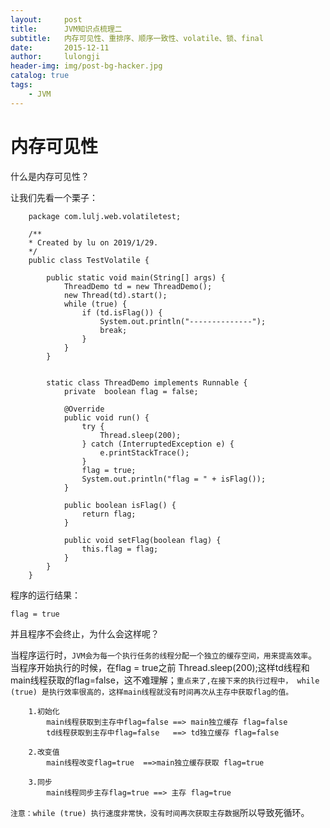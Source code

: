 ```yaml
---
layout:     post
title:      JVM知识点梳理二
subtitle:   内存可见性、重排序、顺序一致性、volatile、锁、final
date:       2015-12-11
author:     lulongji
header-img: img/post-bg-hacker.jpg
catalog: true
tags:
    - JVM
---
```


# 内存可见性
什么是内存可见性？

让我们先看一个栗子：

        package com.lulj.web.volatiletest;

        /**
        * Created by lu on 2019/1/29.
        */
        public class TestVolatile {

            public static void main(String[] args) {
                ThreadDemo td = new ThreadDemo();
                new Thread(td).start();
                while (true) {
                    if (td.isFlag()) {
                        System.out.println("--------------");
                        break;
                    }
                }
            }


            static class ThreadDemo implements Runnable {
                private  boolean flag = false;

                @Override
                public void run() {
                    try {
                        Thread.sleep(200);
                    } catch (InterruptedException e) {
                        e.printStackTrace();
                    }
                    flag = true;
                    System.out.println("flag = " + isFlag());
                }

                public boolean isFlag() {
                    return flag;
                }

                public void setFlag(boolean flag) {
                    this.flag = flag;
                }
            }
        }


程序的运行结果：

    flag = true

并且程序不会终止，为什么会这样呢？

当程序运行时，```JVM会为每一个执行任务的线程分配一个独立的缓存空间，用来提高效率```。当程序开始执行的时候，在flag = true之前 Thread.sleep(200);这样td线程和main线程获取的flag=false，这不难理解；```重点来了,在接下来的执行过程中， while (true) 是执行效率很高的，这样main线程就没有时间再次从主存中获取flag的值。```


        1.初始化 
            main线程获取到主存中flag=false ==> main独立缓存 flag=false
            td线程获取到主存中flag=false   ==> td独立缓存 flag=false 

        2.改变值
            main线程改变flag=true  ==>main独立缓存获取 flag=true
            
        3.同步
            main线程同步主存flag=true ==> 主存 flag=true


```注意：while (true) 执行速度非常快，没有时间再次获取主存数据```所以导致死循环。